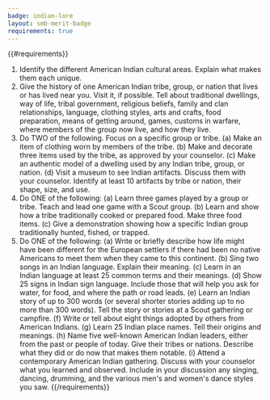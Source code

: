 ```yaml
---
badge: indian-lore
layout: smb-merit-badge
requirements: true
---
```


{{#requirements}}
1. Identify the different American Indian cultural areas. Explain what makes them each unique.
2. Give the history of one American Indian tribe, group, or nation that lives or has lived near you. Visit it, if possible. Tell about traditional dwellings, way of life, tribal government, religious beliefs, family and clan relationships, language, clothing styles, arts and crafts, food preparation, means of getting around, games, customs in warfare, where members of the group now live, and how they live.
3. Do TWO of the following. Focus on a specific group or tribe.
    (a) Make an item of clothing worn by members of the tribe.
    (b) Make and decorate three items used by the tribe, as approved by your counselor.
    (c) Make an authentic model of a dwelling used by any Indian tribe, group, or nation.
    (d) Visit a museum to see Indian artifacts. Discuss them with your counselor. Identify at least 10 artifacts by tribe or nation, their shape, size, and use.
4. Do ONE of the following:
    (a) Learn three games played by a group or tribe. Teach and lead one game with a Scout group.
    (b) Learn and show how a tribe traditionally cooked or prepared food. Make three food items.
    (c) Give a demonstration showing how a specific Indian group traditionally hunted, fished, or trapped.
5. Do ONE of the following:
    (a) Write or briefly describe how life might have been different for the European settlers if there had been no native Americans to meet them when they came to this continent.
    (b) Sing two songs in an Indian language. Explain their meaning.
    (c) Learn in an Indian language at least 25 common terms and their meanings.
    (d) Show 25 signs in Indian sign language. Include those that will help you ask for water, for food, and where the path or road leads.
    (e) Learn an Indian story of up to 300 words (or several shorter stories adding up to no more than 300 words). Tell the story or stories at a Scout gathering or campfire.
    (f) Write or tell about eight things adopted by others from American Indians.
    (g) Learn 25 Indian place names. Tell their origins and meanings.
    (h) Name five well-known American Indian leaders, either from the past or people of today. Give their tribes or nations. Describe what they did or do now that makes them notable.
    (i) Attend a contemporary American Indian gathering. Discuss with your counselor what you learned and observed. Include in your discussion any singing, dancing, drumming, and the various men's and women's dance styles you saw.
{{/requirements}}

